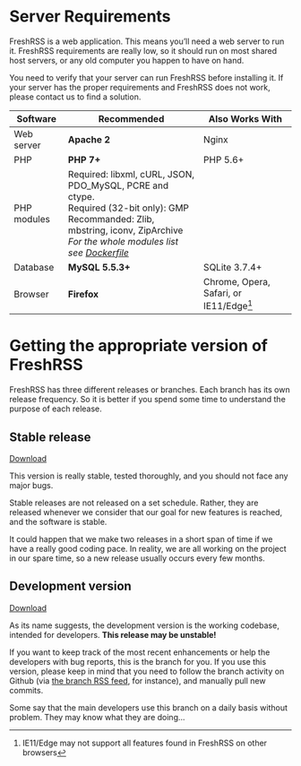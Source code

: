 # Server Requirements

FreshRSS is a web application. This means you’ll need a web server to run it. FreshRSS requirements are really low, so it should run on most shared host servers, or any old computer you happen to have on hand.

You need to verify that your server can run FreshRSS before installing it. If your server has the proper requirements and FreshRSS does not work, please contact us to find a solution.

| Software      | Recommended             | Also Works With         |
| ------------- | ----------------------- | ----------------------- |
| Web server    | **Apache 2**            | Nginx                   |
| PHP           | **PHP 7+**              | PHP 5.6+                |
| PHP modules   | Required: libxml, cURL, JSON, PDO_MySQL, PCRE and ctype. <br>Required (32-bit only): GMP <br> Recommanded: Zlib, mbstring, iconv, ZipArchive <br> *For the whole modules list see [Dockerfile](https://github.com/FreshRSS/FreshRSS/blob/master/Docker/Dockerfile-Alpine#L7-L9)* | |
| Database      | **MySQL 5.5.3+**        | SQLite 3.7.4+           |
| Browser       | **Firefox**             | Chrome, Opera, Safari, or IE11/Edge[^2] |


# Getting the appropriate version of FreshRSS

FreshRSS has three different releases or branches. Each branch has its own release frequency. So it is better if you spend some time to understand the purpose of each release.

## Stable release

[Download](https://github.com/FreshRSS/FreshRSS/archive/master.zip)

This version is really stable, tested thoroughly, and you should not face any major bugs.

Stable releases are not released on a set schedule. Rather, they are released whenever we consider that our goal for new features is reached, and the software is stable.

It could happen that we make two releases in a short span of time if we have a really good coding pace. In reality, we are all working on the project in our spare time, so a new release usually occurs every few months. 

## Development version

[Download](https://github.com/FreshRSS/FreshRSS/archive/dev.zip)

As its name suggests, the development version is the working codebase, intended for developers. **This release may be unstable!**

If you want to keep track of the most recent enhancements or help the developers with bug reports, this is the branch for you. If you use this version, please keep in mind that you need to follow the branch activity on Github (via [the branch RSS feed](https://github.com/FreshRSS/FreshRSS/commits/dev.atom), for instance), and manually pull new commits.

Some say that the main developers use this branch on a daily basis without problem. They may know what they are doing...

[^1]: When installed using a supported version of PHP older than 5.5, specific functions available in the [''password_compat'' library](https://github.com/ircmaxell/password_compat#requirements) are used for form authentication. 

[^2]: IE11/Edge may not support all features found in FreshRSS on other browsers
